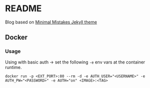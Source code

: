 # README

Blog based on [Minimal Mistakes Jekyll theme](https://mmistakes.github.io/minimal-mistakes/)

## Docker
### Usage
Using with basic auth -> set the following `-e` env vars at the container runtime.
```
docker run -p <EXT_PORT>:80 --rm -d -e AUTH_USER="<USERNAME>" -e AUTH_PW="<PASSWORD>" -e AUTH="on" <IMAGE>:<TAG>
```